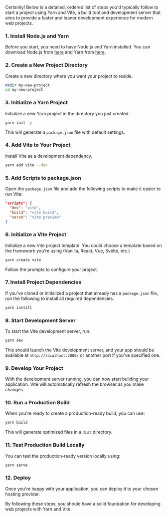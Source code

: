 Certainly! Below is a detailed, ordered list of steps you'd typically follow to start a project using Yarn and Vite, a build tool and development server that aims to provide a faster and leaner development experience for modern web projects.

### 1. Install Node.js and Yarn
Before you start, you need to have Node.js and Yarn installed. You can download Node.js from [here](https://nodejs.org/) and Yarn from [here](https://yarnpkg.com/).

### 2. Create a New Project Directory
Create a new directory where you want your project to reside.

```bash
mkdir my-new-project
cd my-new-project
```

### 3. Initialize a Yarn Project
Initialize a new Yarn project in the directory you just created.

```bash
yarn init -y
```

This will generate a `package.json` file with default settings.

### 4. Add Vite to Your Project
Install Vite as a development dependency.

```bash
yarn add vite --dev
```

### 5. Add Scripts to package.json
Open the `package.json` file and add the following scripts to make it easier to run Vite:

```json
"scripts": {
  "dev": "vite",
  "build": "vite build",
  "serve": "vite preview"
}
```

### 6. Initialize a Vite Project
Initialize a new Vite project template. You could choose a template based on the framework you're using (Vanilla, React, Vue, Svelte, etc.)

```bash
yarn create vite
```

Follow the prompts to configure your project.

### 7. Install Project Dependencies
If you've cloned or initialized a project that already has a `package.json` file, run the following to install all required dependencies.

```bash
yarn install
```

### 8. Start Development Server
To start the Vite development server, run:

```bash
yarn dev
```

This should launch the Vite development server, and your app should be available at `http://localhost:3000/` or another port if you've specified one.

### 9. Develop Your Project
With the development server running, you can now start building your application. Vite will automatically refresh the browser as you make changes.

### 10. Run a Production Build
When you're ready to create a production-ready build, you can use:

```bash
yarn build
```

This will generate optimized files in a `dist` directory.

### 11. Test Production Build Locally
You can test the production-ready version locally using:

```bash
yarn serve
```

### 12. Deploy
Once you're happy with your application, you can deploy it to your chosen hosting provider.

By following these steps, you should have a solid foundation for developing web projects with Yarn and Vite.